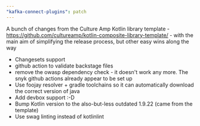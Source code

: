 ```yaml
---
"kafka-connect-plugins": patch
---
```


A bunch of changes from the Culture Amp Kotlin library template - https://github.com/cultureamp/kotlin-composite-library-template/ - with the main aim of simplifying the release process, but other easy wins along the way

- Changesets support
- github action to validate backstage files
- remove the owasp dependency check - it doesn't work any more. The snyk github actions already appear to be set up
- Use foojay resolver + gradle toolchains so it can automatically download the correct version of java
- Add devbox support :-D
- Bump Kotlin version to the also-but-less outdated 1.9.22 (came from the template)
- Use swag linting instead of kotlinlint
